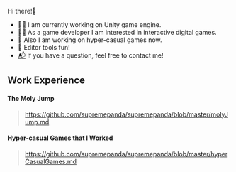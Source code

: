 Hi there!👋
- 👨‍💼 I am currently working on Unity game engine.
- 🤾‍♂️ As a game developer I am interested in interactive digital games.
- 📱 Also I am working on hyper-casual games now.
- 🧰 Editor tools fun!
- [📬](furkanbaldir13@gmail.com) If you have a question, feel free to contact me! 

## Work Experience
#### The Moly Jump
> https://github.com/supremepanda/supremepanda/blob/master/molyJump.md

#### Hyper-casual Games that I Worked
> https://github.com/supremepanda/supremepanda/blob/master/hyperCasualGames.md

